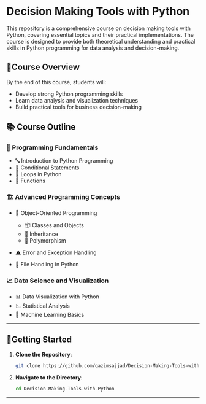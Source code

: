 # Decision Making Tools with Python
This repository is a comprehensive course on decision making tools with Python, covering essential topics and their practical implementations. The course is designed to provide both theoretical understanding and practical skills in Python programming for data analysis and decision-making.

## 🎯Course Overview
By the end of this course, students will:

- Develop strong Python programming skills
- Learn data analysis and visualization techniques
- Build practical tools for business decision-making

## 📚 Course Outline
### 🧩 Programming Fundamentals
- 🔤 Introduction to Python Programming
- 🔀 Conditional Statements
- 🔁 Loops in Python
- 🧰 Functions

### 🏗️ Advanced Programming Concepts

- 🌟 Object-Oriented Programming
    * 📦 Classes and Objects
    * 🌈 Inheritance
    * 🔄 Polymorphism

- ⚠️ Error and Exception Handling
- 📁 File Handling in Python

### 📈 Data Science and Visualization

- 📊 Data Visualization with Python
- 📉 Statistical Analysis
- 🤖 Machine Learning Basics

---

## 🚀Getting Started

1. **Clone the Repository**:
    ```sh
    git clone https://github.com/qazimsajjad/Decision-Making-Tools-with-Python.git
    ```
2. **Navigate to the Directory**:
    ```sh
    cd Decision-Making-Tools-with-Python
    ```
---